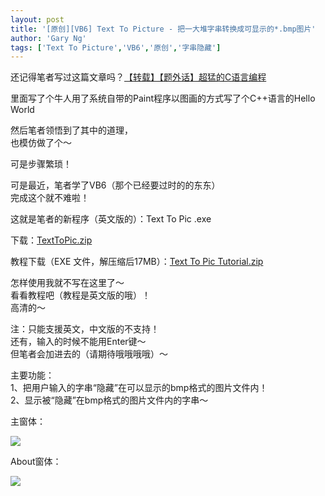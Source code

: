```yaml
---
layout: post
title: '[原创][VB6] Text To Picture - 把一大堆字串转换成可显示的*.bmp图片'
author: 'Gary Ng'
tags: ['Text To Picture','VB6','原创','字串隐藏']
---
```


还记得笔者写过这篇文章吗？[【转载】【题外话】超猛的C语言编程](http://garyngzhongbo.blogspot.com/2011/10/c.html)  
  
 里面写了个牛人用了系统自带的Paint程序以图画的方式写了个C++语言的Hello
World  
  
 然后笔者领悟到了其中的道理，  
 也模仿做了个～  
  
 可是步骤繁琐！  
  
 可是最近，笔者学了VB6（那个已经要过时的的东东）  
 完成这个就不难啦！  
  
 这就是笔者的新程序（英文版的）：Text To Pic .exe  

下载：[TextToPic.zip](http://dl.dropbox.com/u/43619472/%E6%89%B9%E5%A4%84%E7%90%86/VB6/TextToPic/TextToPic.zip)  
  
 教程下载（EXE 文件，解压缩后17MB）：[Text To Pic
Tutorial.zip](http://dl.dropbox.com/u/43619472/%E6%89%B9%E5%A4%84%E7%90%86/VB6/TextToPic/Text%20To%20Pic%20Tutorial.zip)  
  
 怎样使用我就不写在这里了～  
 看看教程吧（教程是英文版的哦）！  
 高清的～  
  
 注：只能支援英文，中文版的不支持！  
 还有，输入的时候不能用Enter键～  
 但笔者会加进去的（请期待哦哦哦哦）～  
  
 主要功能：  
 1、把用户输入的字串“隐藏”在可以显示的bmp格式的图片文件内！  
 2、显示被“隐藏”在bmp格式的图片文件内的字串～  
  
  
 主窗体：  
  
[![](http://4.bp.blogspot.com/-C4veKfxxw0c/TtYc7rNT-xI/AAAAAAAAA2E/_P71G_9xdNI/s1600/2011-11-30+20-07-17.jpg)](http://4.bp.blogspot.com/-C4veKfxxw0c/TtYc7rNT-xI/AAAAAAAAA2E/_P71G_9xdNI/s1600/2011-11-30+20-07-17.jpg)
  
  
 About窗体：  
  
[![](http://2.bp.blogspot.com/-oTazY2UEZrc/TtYc8a2TRBI/AAAAAAAAA2M/jROGGSIyFbk/s1600/2011-11-30+20-08-26.jpg)](http://2.bp.blogspot.com/-oTazY2UEZrc/TtYc8a2TRBI/AAAAAAAAA2M/jROGGSIyFbk/s1600/2011-11-30+20-08-26.jpg)
  
  

